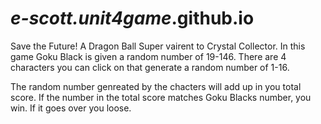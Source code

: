 # _e-scott.unit4game_.github.io

Save the Future! A Dragon Ball Super vairent to Crystal Collector. In this game Goku Black is given a random number of 19-146. There are 4 characters you can click on that generate a random number of 1-16.

The random number genreated by the chacters will add up in you total score. If the number in the total score matches Goku Blacks number, you win. If it goes over you loose.
